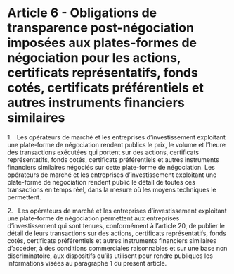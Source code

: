 # Article 6 - Obligations de transparence post-négociation imposées aux plates-formes de négociation pour les actions, certificats représentatifs, fonds cotés, certificats préférentiels et autres instruments financiers similaires


1.   Les opérateurs de marché et les entreprises d’investissement exploitant une plate-forme de négociation rendent publics le prix, le volume et l’heure des transactions exécutées qui portent sur des actions, certificats représentatifs, fonds cotés, certificats préférentiels et autres instruments financiers similaires négociés sur cette plate-forme de négociation. Les opérateurs de marché et les entreprises d’investissement exploitant une plate-forme de négociation rendent public le détail de toutes ces transactions en temps réel, dans la mesure où les moyens techniques le permettent.

2.   Les opérateurs de marché et les entreprises d’investissement exploitant une plate-forme de négociation permettent aux entreprises d’investissement qui sont tenues, conformément à l’article 20, de publier le détail de leurs transactions sur des actions, certificats représentatifs, fonds cotés, certificats préférentiels et autres instruments financiers similaires d’accéder, à des conditions commerciales raisonnables et sur une base non discriminatoire, aux dispositifs qu’ils utilisent pour rendre publiques les informations visées au paragraphe 1 du présent article.
